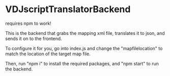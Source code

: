 # VDJscriptTranslatorBackend

requires npm to work!

This is the backend that grabs the mapping xml file, translates it to json, and sends it on to the frontend.

To configure it for you, go into index.js and change the "mapfilelocation" to match the location of the target map file.

Then, run "npm i" to install the required packages, and "npm start" to run the backend.

